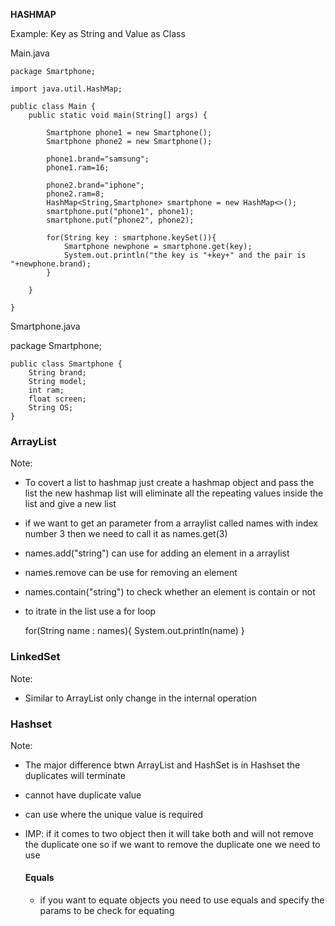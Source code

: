 **HASHMAP**

Example: Key as String and Value as Class

Main.java 

    package Smartphone;

    import java.util.HashMap;

    public class Main {
        public static void main(String[] args) {

            Smartphone phone1 = new Smartphone();
            Smartphone phone2 = new Smartphone();

            phone1.brand="samsung";
            phone1.ram=16;
            
            phone2.brand="iphone";
            phone2.ram=8;
            HashMap<String,Smartphone> smartphone = new HashMap<>();
            smartphone.put("phone1", phone1);
            smartphone.put("phone2", phone2);

            for(String key : smartphone.keySet()){
                Smartphone newphone = smartphone.get(key);
                System.out.println("the key is "+key+" and the pair is "+newphone.brand);
            }

        }
        
    }

Smartphone.java

package Smartphone;

    public class Smartphone {
        String brand;
        String model;
        int ram;
        float screen;
        String OS;
    }

### ArrayList
Note:
- To covert a list to hashmap just create a hashmap object and pass the list the new hashmap list will eliminate all the repeating values inside the list and give a new list

- if we want to get an parameter from a arraylist called names with index number 3 then we need to call it as names.get(3)

- names.add("string") can use for adding an element in a arraylist

- names.remove can be use for removing an element

- names.contain("string") to check whether an element is contain or not

- to itrate in the list use a for loop 

    for(String name : names){
        System.out.println(name)
    }

### LinkedSet
Note:

- Similar to ArrayList only change in the internal operation

### Hashset
Note:
- The major difference btwn ArrayList and HashSet is in Hashset the duplicates will terminate 

- cannot have duplicate value

- can use where the unique value is required 

-  IMP: if it comes to two object then it will take both and will not remove the duplicate one so if we want to remove the duplicate one we need to use 
    #### Equals
    - if you want to equate objects you need to use equals and specify the params to be check for equating 




